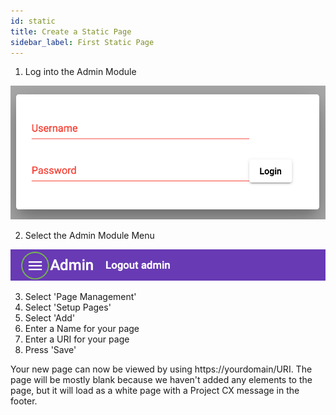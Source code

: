 ```yaml
---
id: static
title: Create a Static Page
sidebar_label: First Static Page
---
```

1. Log into the Admin Module

![img](../../static/img/adminlogin.png)

2. Select the Admin Module Menu

![img](../../static/img/adminmenu.png)

3. Select 'Page Management'
1. Select 'Setup Pages'
1. Select 'Add'
1. Enter a Name for your page
1. Enter a URI for your page
1. Press 'Save'

Your new page can now be viewed by using https://yourdomain/URI. The page will be mostly blank because we haven't added any elements to the page, but it will load as a white page with a Project CX message in the footer.